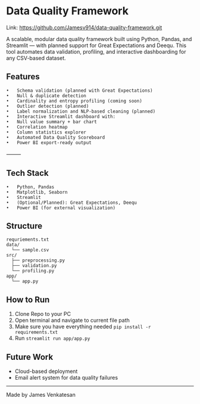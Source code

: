 # Data Quality Framework

Link: https://github.com/Jamesv914/data-quality-framework.git

A scalable, modular data quality framework built using Python, Pandas, and Streamlit — with planned support for Great Expectations and Deequ. This tool automates data validation, profiling, and interactive dashboarding for any CSV-based dataset.

## Features
	•	Schema validation (planned with Great Expectations)
	•	Null & duplicate detection
	•	Cardinality and entropy profiling (coming soon)
	•	Outlier detection (planned)
	•	Label normalization and NLP-based cleaning (planned)
	•	Interactive Streamlit dashboard with:
	•	Null value summary + bar chart
	•	Correlation heatmap
	•	Column statistics explorer
	•	Automated Data Quality Scoreboard
	•	Power BI export-ready output

⸻

## Tech Stack
	•	Python, Pandas
	•	Matplotlib, Seaborn
	•	Streamlit
	•	(Optional/Planned): Great Expectations, Deequ
	•	Power BI (for external visualization)

## Structure
```
requriements.txt
data/
  └── sample.csv
src/
  ├── preprocessing.py
  ├── validation.py
  └── profiling.py
app/
  └── app.py
```

## How to Run
1. Clone Repo to your PC
2. Open terminal and navigate to current file path
3. Make sure you have everything needed `pip install -r requirements.txt`
4. Run `streamlit run app/app.py`

## Future Work
- Cloud-based deployment
- Email alert system for data quality failures

---
Made by James Venkatesan
